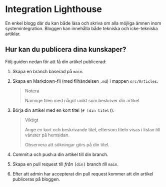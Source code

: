 # Integration Lighthouse

En enkel blogg där du kan både läsa och skriva om alla möjliga ämnen inom systemintegration. Bloggen kan innehålla både tekniska och icke-tekniska artiklar.

## Hur kan du publicera dina kunskaper?
Följ guiden nedan för att få din artikel publicerad:

1. Skapa en branch baserad på `main`.
2. Skapa en Markdown-fil (med filhändelsen `.md`) i mappen `src/Articles`. 

    > Notera
    >
    > Namnge filen med något unikt som beskriver din artikel.

3. Börja din artikel med en kort titel (`# [din titel]`).
    > Viktigt
    >
    > Ange en kort och beskrivande titel, eftersom titeln visas i listan till vänster på hemsidan. 
    >
    > Observera att sökningar görs på din titel.

4. Commit:a och push:a din artikel till din branch.
5. Skapa en pull request till _från_ `[din]` branch _till_ `main`.
6. Efter att admin har accepterat din pull request kommer att din artikel publiceras på bloggen. 